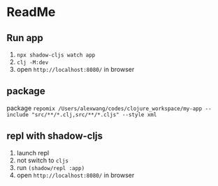 # ReadMe

## Run app
1. `npx shadow-cljs watch app`
2. `clj -M:dev`
3. open `http://localhost:8080/` in browser

## package
package `repomix /Users/alexwang/codes/clojure_workspace/my-app --include "src/**/*.clj,src/**/*.cljs" --style xml`

## repl with shadow-cljs
1. launch repl
2. not switch to `cljs`
3. run `(shadow/repl :app)`
4. open `http://localhost:8080/` in browser
